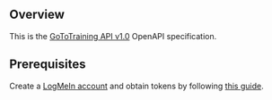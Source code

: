 ## Overview
This is the [GoToTraining API v1.0](https://developer.goto.com/GoToTrainingV1) OpenAPI specification.
## Prerequisites

Create a [LogMeIn account](https://accounts.logme.in/registration.aspx) and obtain tokens by following [this guide](https://developer.goto.com/guides/HowTos/02_HOW_createClient/).
